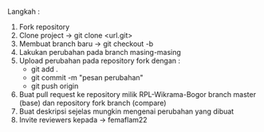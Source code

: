 Langkah : 
1. Fork repository
2. Clone project -> git clone <url.git>
3. Membuat branch baru -> git checkout -b <nis-nama>
4. Lakukan perubahan pada branch masing-masing
5. Upload perubahan pada repository fork dengan :
   - git add .
   - git commit -m "pesan perubahan"
   - git push origin <nis-nama>
6. Buat pull request ke repository milik RPL-Wikrama-Bogor branch master (base) dan repository fork branch <nis-nama> (compare)
7. Buat deskripsi sejelas mungkin mengenai perubahan yang dibuat
8. Invite reviewers kepada -> femaflam22
